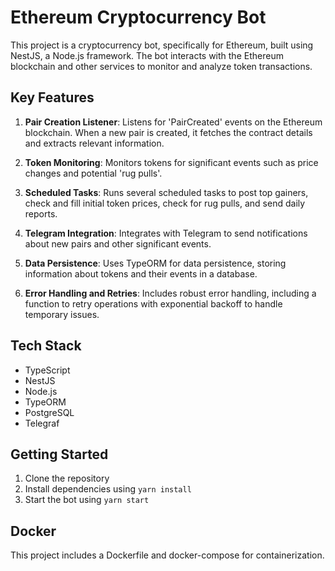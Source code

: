# Ethereum Cryptocurrency Bot

This project is a cryptocurrency bot, specifically for Ethereum, built using NestJS, a Node.js framework. The bot interacts with the Ethereum blockchain and other services to monitor and analyze token transactions.

## Key Features

1. **Pair Creation Listener**: Listens for 'PairCreated' events on the Ethereum blockchain. When a new pair is created, it fetches the contract details and extracts relevant information.

2. **Token Monitoring**: Monitors tokens for significant events such as price changes and potential 'rug pulls'.

3. **Scheduled Tasks**: Runs several scheduled tasks to post top gainers, check and fill initial token prices, check for rug pulls, and send daily reports.

4. **Telegram Integration**: Integrates with Telegram to send notifications about new pairs and other significant events.

5. **Data Persistence**: Uses TypeORM for data persistence, storing information about tokens and their events in a database.

6. **Error Handling and Retries**: Includes robust error handling, including a function to retry operations with exponential backoff to handle temporary issues.

## Tech Stack

- TypeScript
- NestJS
- Node.js
- TypeORM
- PostgreSQL
- Telegraf

## Getting Started

1. Clone the repository
2. Install dependencies using `yarn install`
3. Start the bot using `yarn start`

## Docker

This project includes a Dockerfile and docker-compose for containerization.